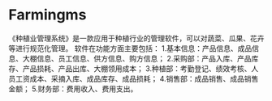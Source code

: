 # Farmingms
 《种植业管理系统》是一款应用于种植行业的管理软件，可以对蔬菜、瓜果、花卉等进行规范化管理。  软件在功能方面主要包括： 1.基本信息：产品信息、成品信息、大棚信息、员工信息、供方信息、购方信息； 2.采购部：产品入库、产品库存、产品损耗、产品出库、大棚领用成本； 3.种植部：考勤登记、绩效考核、人员工资成本、采摘入库、成品库存、成品损耗； 4.销售部：成品销售、成品销售金额； 5.财务部：费用收入、费用支出。

